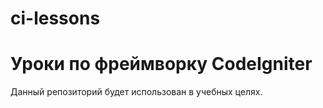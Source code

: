 ci-lessons
==========

Уроки по фреймворку CodeIgniter
=======

Данный репозиторий будет использован в учебных целях.

